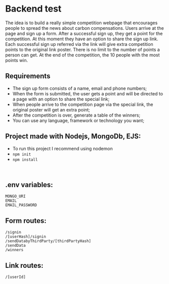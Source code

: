 # Backend test

The idea is to build a really simple competition webpage that encourages people to spread the news about carbon compensations. Users arrive at the page and sign up a form. After a successful sign up, they get a point for the competition. At this moment they have an option to share the sign up link. Each successful sign up referred via the link will give extra competition points to the original link poster. There is no limit to the number of points a person can get. At the end of the competition, the 10 people with the most points win.


## Requirements

* The sign up form consists of a name, email and phone numbers;
* When the form is submitted, the user gets a point and will be directed to a page with an option to share the special link;
* When people arrive to the competition page via the special link, the original poster will get an extra point;
* After the competition is over, generate a table of the winners;
* You can use any language, framework or technology you want;


## Project made with Nodejs, MongoDb, EJS:
* To run this project I recommend using nodemon
* ``` npm init ```
* ``` npm install ```
<br>

## .env variables:
```
MONGO_URI
EMAIL
EMAIL_PASSWORD
```

## Form routes: 
```
/signin
/[userHash]/signin
/sendDatabyThirdParty/[thirdPartyHash]
/sendData
/winners
```

## Link routes: 
```
/[userId]
```